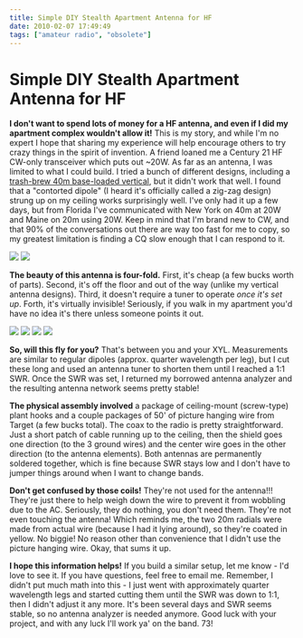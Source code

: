 ```yaml
---
title: Simple DIY Stealth Apartment Antenna for HF
date: 2010-02-07 17:49:49
tags: ["amateur radio", "obsolete"]
---
```


# Simple DIY Stealth Apartment Antenna for HF

__I don't want to spend lots of money for a HF antenna, and even if I did my apartment complex wouldn't allow it!__ This is my story, and while I'm no expert I hope that sharing my experience will help encourage others to try crazy things in the spirit of invention. A friend loaned me a Century 21 HF CW-only transceiver which puts out ~20W. As far as an antenna, I was limited to what I could build. I tried a bunch of different designs, including a [trash-brew 40m base-loaded vertical](http://www.swharden.com/blog/2010-01-30-rainy-mornings-and-boring-bicuspids/), but it didn't work that well. I found that a "contorted dipole" (I heard it's officially called a zig-zag design) strung up on my ceiling works surprisingly well. I've only had it up a few days, but from Florida I've communicated with New York on 40m at 20W and Maine on 20m using 20W. Keep in mind that I'm brand new to CW, and that 90% of the conversations out there are way too fast for me to copy, so my greatest limitation is finding a CQ slow enough that I can respond to it.

<div class="text-center img-border img-small">

![](https://swharden.com/static/2010/02/07/dipole_apartment_1.jpg)
![](https://swharden.com/static/2010/02/07/dipole_apartment_2.png)

</div>

__The beauty of this antenna is four-fold.__ First, it's cheap (a few bucks worth of parts). Second, it's off the floor and out of the way (unlike my vertical antenna designs). Third, it doesn't require a tuner to operate _once it's set up_. Forth, it's virtually invisible! Seriously, if you walk in my apartment you'd have no idea it's there unless someone points it out.

<div class="text-center img-border img-micro">

![](https://swharden.com/static/2010/02/07/IMG_3084.jpg)
![](https://swharden.com/static/2010/02/07/IMG_3091.jpg)
![](https://swharden.com/static/2010/02/07/IMG_3075.jpg)
![](https://swharden.com/static/2010/02/07/IMG_3074.jpg)

</div>

__So, will this fly for you?__ That's between you and your XYL. Measurements are similar to regular dipoles (approx. quarter wavelength per leg), but I cut these long and used an antenna tuner to shorten them until I reached a 1:1 SWR. Once the SWR was set, I returned my borrowed antenna analyzer and the resulting antenna network seems pretty stable!

__The physical assembly involved__ a package of ceiling-mount (screw-type) plant hooks and a couple packages of 50' of picture hanging wire from Target (a few bucks total). The coax to the radio is pretty straightforward. Just a short patch of cable running up to the ceiling, then the shield goes one direction (to the 3 ground wires) and the center wire goes in the other direction (to the antenna elements). Both antennas are permanently soldered together, which is fine because SWR stays low and I don't have to jumper things around when I want to change bands.

__Don't get confused by those coils!__ They're not used for the antenna!!! They're just there to help weigh down the wire to prevent it from wobbling due to the AC. Seriously, they do nothing, you don't need them. They're not even touching the antenna! Which reminds me, the two 20m radials were made from actual wire (because I had it lying around), so they're coated in yellow. No biggie! No reason other than convenience that I didn't use the picture hanging wire. Okay, that sums it up.

__I hope this information helps!__ If you build a similar setup, let me know - I'd love to see it. If you have questions, feel free to email me. Remember, I didn't put much math into this - I just went with approximately quarter wavelength legs and started cutting them until the SWR was down to 1:1, then I didn't adjust it any more. It's been several days and SWR seems stable, so no antenna analyzer is needed anymore. Good luck with your project, and with any luck I'll work ya' on the band. 73!


